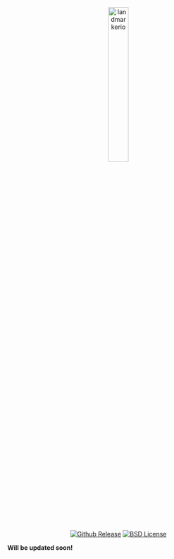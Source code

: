 <center>
  <img src="../../logo/landmarkerio_with_logo.png" alt="landmarkerio" width="30%">
  </br>
  </br>
  <a href="http://github.com/menpo/landmarker.io"><img src="http://img.shields.io/github/release/menpo/landmarkerio.svg" alt="Github Release"/></a>
  <a href="https://github.com/menpo/landmarker.io/blob/master/LICENSE"><img src="http://img.shields.io/badge/License-BSD-green.svg" alt="BSD License"/></a>
  </br>
</center>

**Will be updated soon!**
